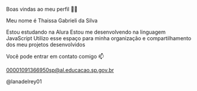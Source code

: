 Boas vindas ao meu perfil 💙💙
 
Meu nome é Thaissa Gabrieli da Silva

Estou estudando na Alura
Estou me desenvolvendo na linguagem JavaScript
Utilizo esse espaço para minha organização e compartilhamento dos meu projetos desenvolvidos

Você pode entrar em contato comigo 📫

00001091366950sp@al.educacao.sp.gov.br

@lanadelrey01
